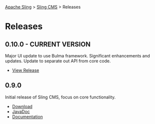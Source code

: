 <!-- Licensed to the Apache Software Foundation (ASF) under one or more contributor 
	license agreements. See the NOTICE file distributed with this work for additional 
	information regarding copyright ownership. The ASF licenses this file to 
	you under the Apache License, Version 2.0 (the "License"); you may not use 
	this file except in compliance with the License. You may obtain a copy of 
	the License at http://www.apache.org/licenses/LICENSE-2.0 Unless required 
	by applicable law or agreed to in writing, software distributed under the 
	License is distributed on an "AS IS" BASIS, WITHOUT WARRANTIES OR CONDITIONS 
	OF ANY KIND, either express or implied. See the License for the specific 
	language governing permissions and limitations under the License. -->
[Apache Sling](https://sling.apache.org) > [Sling CMS](https://github.com/apache/sling-org-apache-sling-app-cms) > Releases

# Releases

## 0.10.0 - CURRENT VERSION

Major UI update to use Bulma framework. Significant enhancements and updates. Update to separate out API from core code.

 * [View Release](https://github.com/apache/sling-org-apache-sling-app-cms/releases/tag/org.apache.sling.cms-0.10.0)



## 0.9.0

Initial release of Sling CMS, focus on core functionality.

 * [Download](https://search.maven.org/remotecontent?filepath=org/apache/sling/org.apache.sling.cms.builder/0.10.0/org.apache.sling.cms.builder-0.9.0.jar)
 * [JavaDoc](http://javadoc.io/doc/org.apache.sling/org.apache.sling.cms.core/0.9.0)
 * [Documentation](https://github.com/apache/sling-org-apache-sling-app-cms/tree/1afa5da54257cad8a5bf4b28d76b88d13838433b)
